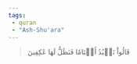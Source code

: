```yaml
---
tags: 
 - quran 
 - "Ash-Shu'ara"
---
```


> قَالُواْ نَعۡبُدُ أَصۡنَامٗا فَنَظَلُّ لَهَا عَٰكِفِينَ
